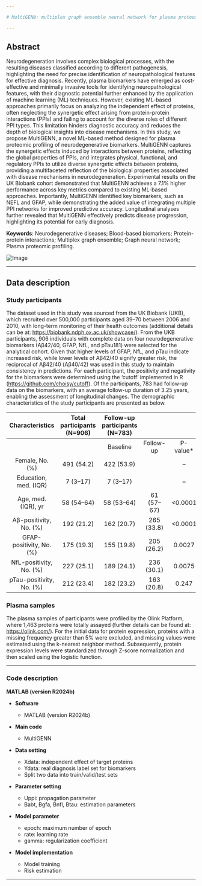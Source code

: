 ```yaml
---

# MultiGENN: multiplex graph ensemble neural network for plasma proteomic profiling of neurodegenerative biomarkers

---
```


## Abstract
Neurodegeneration involves complex biological processes, with the resulting diseases classified according to different pathogenesis, highlighting the need for precise identification of neuropathological features for effective diagnosis. Recently, plasma biomarkers have emerged as cost-effective and minimally invasive tools for identifying neuropathological features, with their diagnostic potential further enhanced by the application of machine learning (ML) techniques. However, existing ML-based approaches primarily focus on analyzing the independent effect of proteins, often neglecting the synergetic effect arising from protein-protein interactions (PPIs) and failing to account for the diverse roles of different PPI types. This limitation hinders diagnostic accuracy and reduces the depth of biological insights into disease mechanisms. In this study, we propose MultiGENN, a novel ML-based method designed for plasma proteomic profiling of neurodegenerative biomarkers. MultiGENN captures the synergetic effects induced by interactions between proteins, reflecting the global properties of PPIs, and integrates physical, functional, and regulatory PPIs to utilize diverse synergetic effects between proteins, providing a multifaceted reflection of the biological properties associated with disease mechanisms in neurodegeneration. Experimental results on the UK Biobank cohort demonstrated that MultiGENN achieves a 7.1% higher performance across key metrics compared to existing ML-based approaches. Importantly, MultiGENN identified key biomarkers, such as NEFL and GFAP, while demonstrating the added value of integrating multiple PPI networks for improved predictive accuracy. Longitudinal analyses further revealed that MultiGENN effectively predicts disease progression, highlighting its potential for early diagnosis.

<b>Keywords</b>: Neurodegenerative diseases; Blood-based biomarkers; Protein-protein interactions; Multiplex graph ensemble; Graph neural network; Plasma proteomic profiling.

![Image](https://github.com/user-attachments/assets/6e0c0258-f663-43c2-957a-707f30cf7e80)

---

## Data description

### Study participants
The dataset used in this study was sourced from the UK Biobank (UKB), which recruited over 500,000 participants aged 39–70 between 2006 and 2010, with long-term monitoring of their health outcomes (additional details can be at: https://biobank.ndph.ox.ac.uk/showcase/). From the UKB participants, 906 individuals with complete data on four neurodegenerative biomarkers (Aβ42/40, GFAP, NfL, and pTau181) were selected for the analytical cohort. Given that higher levels of GFAP, NfL, and pTau indicate increased risk, while lower levels of Aβ42/40 signify greater risk, the reciprocal of Aβ42/40 (Aβ40/42) was used in this study to maintain consistency in predictions. For each participant, the positivity and negativity for the biomarkers were determined using the ‘cutoff’ implemented in R (https://github.com/choisy/cutoff). Of the participants, 783 had follow-up data on the biomarkers, with an average follow-up duration of 3.25 years, enabling the assessment of longitudinal changes. The demographic characteristics of the study participants are presented as below.

|      Characteristics     | Total participants (N=906) | Follow-up participants (N=783) |            |          |
|:------------------------:|:--------------------------:|:------------------------------:|:----------:|:--------:|
|                          |                            |            Baseline            |  Follow-up | P-value* |
|      Female, No. (%)     |         491 (54.2)         |          422   (53.9)          |            |     –    |
|   Education, med. (IQR)  |          7 (3–17)          |           7   (3–17)           |            |     –    |
|    Age, med. (IQR), yr   |         58 (54–64)         |           58 (53–64)           | 61 (57–67) |  <0.0001 |
|  Aβ-positivity, No. (%)  |         192 (21.2)         |           162 (20.7)           | 265 (33.8) |  <0.0001 |
| GFAP-positivity, No. (%) |         175 (19.3)         |           155 (19.8)           | 205 (26.2) |  0.0027  |
|  NfL-positivity, No. (%) |         227 (25.1)         |           189 (24.1)           | 236 (30.1) |  0.0075  |
| pTau-positivity, No. (%) |         212 (23.4)         |           182 (23.2)           | 163 (20.8) |   0.247  |

### Plasma samples
The plasma samples of participants were profiled by the Olink Platform, where 1,463 proteins were totally assayed (further details can be found at: https://olink.com/). For the initial data for protein expression, proteins with a missing frequency greater than 5% were excluded, and missing values were estimated using the k-nearest neighbor method. Subsequently, protein expression levels were standardized through Z-score normalization and then scaled using the logistic function.

---

### Code description

<b>MATLAB (version R2024b)</b>
- <b>Software</b>
  - MATLAB (version R2024b)

- <b>Main code</b>
  - MultiGENN

- <b>Data setting</b>
  - Xdata: independent effect of target proteins
  - Ydata: real diagnosis label set for biomarkers
  - Split two data into train/valid/test sets

- <b>Parameter setting</b>
  - Uppi: propagation parameter
  - Babt, Bgfa, Bnfl, Btau: estimation parameters

- <b>Model parameter</b>
  - epoch: maximum number of epoch
  - rate: learning rate
  - gamma: regularization coefficient

- <b>Model implementation</b>
  - Model training
  - Risk estimation

---
